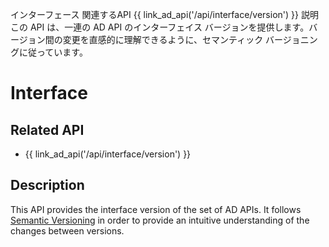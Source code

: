 インターフェース
関連するAPI
{{ link_ad_api('/api/interface/version') }}
説明
この API は、一連の AD API のインターフェイス バージョンを提供します。バージョン間の変更を直感的に理解できるように、セマンティック バージョニングに従っています。
# Interface

## Related API

- {{ link_ad_api('/api/interface/version') }}

## Description

This API provides the interface version of the set of AD APIs.
It follows [Semantic Versioning][semver] in order to provide an intuitive understanding of the changes between versions.

<!-- link -->

[semver]: https://semver.org/
